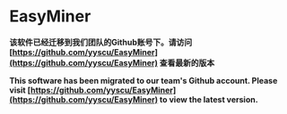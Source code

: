 
# EasyMiner

**该软件已经迁移到我们团队的Github账号下。请访问 [https://github.com/yyscu/EasyMiner](https://github.com/yyscu/EasyMiner) 查看最新的版本**

**This software has been migrated to our team's Github account. Please visit [https://github.com/yyscu/EasyMiner](https://github.com/yyscu/EasyMiner)  to view the latest version.**